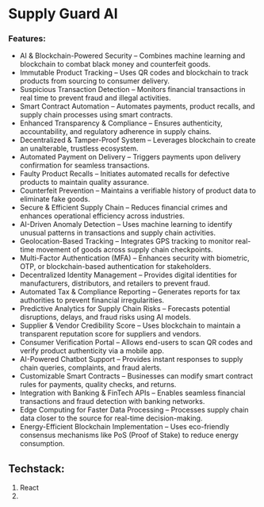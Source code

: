 # Supply Guard AI  

### Features:
- AI & Blockchain-Powered Security – Combines machine learning and blockchain to combat black money and counterfeit goods.  
- Immutable Product Tracking – Uses QR codes and blockchain to track products from sourcing to consumer delivery.  
- Suspicious Transaction Detection – Monitors financial transactions in real time to prevent fraud and illegal activities.  
- Smart Contract Automation – Automates payments, product recalls, and supply chain processes using smart contracts.  
- Enhanced Transparency & Compliance – Ensures authenticity, accountability, and regulatory adherence in supply chains.  
- Decentralized & Tamper-Proof System – Leverages blockchain to create an unalterable, trustless ecosystem.  
- Automated Payment on Delivery – Triggers payments upon delivery confirmation for seamless transactions.  
- Faulty Product Recalls – Initiates automated recalls for defective products to maintain quality assurance.  
- Counterfeit Prevention – Maintains a verifiable history of product data to eliminate fake goods.  
- Secure & Efficient Supply Chain – Reduces financial crimes and enhances operational efficiency across industries.
- AI-Driven Anomaly Detection – Uses machine learning to identify unusual patterns in transactions and supply chain activities.  
- Geolocation-Based Tracking – Integrates GPS tracking to monitor real-time movement of goods across supply chain checkpoints.  
- Multi-Factor Authentication (MFA) – Enhances security with biometric, OTP, or blockchain-based authentication for stakeholders.  
- Decentralized Identity Management – Provides digital identities for manufacturers, distributors, and retailers to prevent fraud.  
- Automated Tax & Compliance Reporting – Generates reports for tax authorities to prevent financial irregularities.  
- Predictive Analytics for Supply Chain Risks – Forecasts potential disruptions, delays, and fraud risks using AI models.  
- Supplier & Vendor Credibility Score – Uses blockchain to maintain a transparent reputation score for suppliers and vendors.  
- Consumer Verification Portal – Allows end-users to scan QR codes and verify product authenticity via a mobile app.  
- AI-Powered Chatbot Support – Provides instant responses to supply chain queries, complaints, and fraud alerts.  
- Customizable Smart Contracts – Businesses can modify smart contract rules for payments, quality checks, and returns.  
- Integration with Banking & FinTech APIs – Enables seamless financial transactions and fraud detection with banking networks.  
- Edge Computing for Faster Data Processing – Processes supply chain data closer to the source for real-time decision-making.  
- Energy-Efficient Blockchain Implementation – Uses eco-friendly consensus mechanisms like PoS (Proof of Stake) to reduce energy consumption.  

## Techstack:
1) React
2) 
